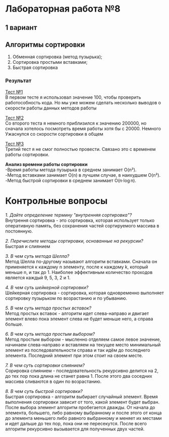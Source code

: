 # Лабораторная работа №8
## 1 вариант
## Алгоритмы сортировки
1) Обменная сортировка (метод пузырька);
2) Сортировка простыми вставками;
3) Быстрая сортировка
### Результат </br>

[Тест №1](https://github.com/Zohoto/Andrew/blob/master/lab8/output.txt) </br>
В первом тесте я использовал значение 100, чтобы проверить работособность кода. Но мы уже можем сделать несколько выводов о скорости работы данных методов работы

[Тест №2](https://github.com/Zohoto/Andrew/blob/master/lab8/output_2.txt) </br>
Со второго теста я немного приблизился к значению 200000, но сначала хотелось посмотреть время работы хотя бы с 20000. Немного Ужаснулся со скорости сортировки в общем

[Тест №3](https://github.com/Zohoto/Andrew/blob/master/lab8/output_3.txt) </br>
Третий тест я не смог полностью провести. Связано это с временем работы сортировки.

**Анализ времени работы сортировки**</br>
-Время работы метода пузырька в среднем занимает O(n²). </br>
-Метод вставками занимает O(n) в лучшем случае, в наихудшем O(n²).</br>
-Метод быстрой сортировки в среднем занимает O(n·log n). </br>

# Контрольные вопросы
*1. Дайте определение термину "внутренняя сортировка"?*</br>
Внутрення сортировка - это сортировка, которая использует только оперативную память, без сохранения частей сортируемого массива в постоянную.

*2. Перечислите методы сортировки, основанные на рекурсии?*</br>
Быстрая и слиянием

*3. В чем суть метода Шелла?*</br>
Метод Шелла по-другому называют алгоритм вставками. Сначала он применяется к каждому n элементу, после к каждому k, который меньше n, и так до 1. Наиболее эффективным количество проходов является каждый 9, 5, 3, 2 и 1.

*4. В чем суть шейкерной сортировки?*</br>
Шейкерная сортировка - сортировка, которая одновременно выполняет сортировку пузырьком по возрастанию и по убыванию.

*5. В чем суть метода простых вставок?*</br>
Метод простых вставок - алгоритм идет слева-направо и двигает элемент влево пока элемент слева не будет меньше него, а справа больше.

*6. В чем суть метода простым выбором?*</br>
Метод простым выбором - мысленно отделяем самое левое значение, начинаем слева-направо и вставляем на текущее место минимальный элемент из последовательности справа и так идём до последнего элемента. Последний элемент при этом стоит на своем месте.

*7. В чем суть сортировки слиянием?*</br>
Сорировка слиянием - последовательность рекурсивно делится на 2, до тех пор пока длина не станет равна 1. После этого два соседних массива сливаются в один по возрастанию.

*8. В чем суть быстрой сортировки?*</br>
Быстрая сортировка - алгоритм выбирает случайный элемент. Время выполнения сортировки зависит от того, какой элемент будет выбран. После выбора элемент алгоритм пробегается дважды. От начала до элемента, большего, либо равному выбранному и после этого от конца до элемента меньшего либо равного выбранному и меняет их местами и идет дальше до тех пор, пока они не пересекутся. После всего алгоритм рекурсивно вызывается для полученных двух частей.
